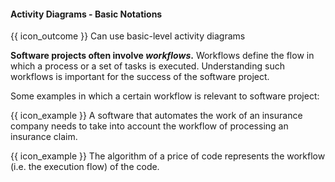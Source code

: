 <div id="title">

#### Activity Diagrams - Basic Notations

</div>

<span id="prereqs"></span>

<span id="outcomes">{{ icon_outcome }} Can use basic-level activity diagrams</span>

<div id="body">

**Software projects often involve _workflows_.** Workflows define the <tooltip content="a connected sequence of steps"></tooltip>flow in which a process or a set of tasks is executed.
Understanding such workflows is important for the success of the software project.

<tip-box> 

Some examples in which a certain workflow is relevant to software project:

{{ icon_example }} A software that automates the work of an insurance company needs to take into account the workflow of processing an insurance claim.

{{ icon_example }} The algorithm of a price of code represents the workflow (i.e. the execution flow) of the code.

</tip-box>

<panel type="seamless" src="../../../uml/activityDiagrams/introduction/what/unit-inElsewhere-asFlat.md#main" boilerplate header="{{ icon_prereq }} UML {{ icon_embedding }} Activity Diagrams → Introduction → What" alt="{{ icon_prereq }} UML/AD/Intro" /><p/>


<panel type="seamless" src="../../../uml/activityDiagrams/basicNotations/linearPaths/unit-inElsewhere-asFlat.md#main" boilerplate header="{{ icon_prereq }} UML {{ icon_embedding }} Activity Diagrams → Basic Notation → Linear Paths" alt="{{ icon_prereq }} UML/AD/LinearPaths" />

<panel type="seamless" src="../../../uml/activityDiagrams/basicNotations/alternatePaths/unit-inElsewhere-asFlat.md#main" boilerplate header="{{ icon_prereq }} UML {{ icon_embedding }} Activity Diagrams → Basic Notation → Alternate Paths" alt="{{ icon_prereq }} UML/AD/AlternatePaths" />

<panel type="seamless" src="../../../uml/activityDiagrams/basicNotations/parallelPaths/unit-inElsewhere-asFlat.md#main" boilerplate header="{{ icon_prereq }} UML {{ icon_embedding }} Activity Diagrams → Basic Notation → Parellel Paths" alt="{{ icon_prereq }} UML/AD/ParallelPaths" />

</div>

<div id="extras">
  <include src="exercises.md" />
</div>